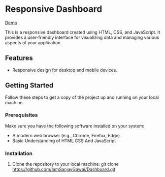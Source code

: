 # Responsive Dashboard
[Demo](https://iamsanjaygawai.github.io/Dashboard/)


This is a responsive dashboard created using HTML, CSS, and JavaScript. It provides a user-friendly interface for visualizing data and managing various aspects of your application.

## Features

- Responsive design for desktop and mobile devices.


## Getting Started

Follow these steps to get a copy of the project up and running on your local machine.

### Prerequisites

Make sure you have the following software installed on your system:
- A modern web browser (e.g., Chrome, Firefox, Edge)
- Basic Understanding of HTML CSS And JavaScript

### Installation

1. Clone the repository to your local machine:
git clone https://github.com/IamSanjayGawai/Dashboard.git
